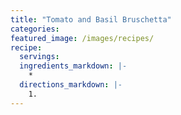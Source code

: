 ```yaml
---
title: "Tomato and Basil Bruschetta"
categories:
featured_image: /images/recipes/
recipe:
  servings: 
  ingredients_markdown: |-
    *
  directions_markdown: |-
    1.
---
```


